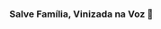 ### Salve Família, Vinizada na Voz 👋

<!--
**ViniscyXz/ViniscyXz** is a ✨ _special_ ✨ repository because its `README.md` (this file) appears on your GitHub profile.

Here are some ideas to get you started:

- 🔭 Estou estudando no Alura
- 🌱 Estou me desenvolvendo na linguagem JavaScript 
- 👯 Utilizo esse espaço para minha organização e compartilhamento dos meus projetos desenvolvidos 
